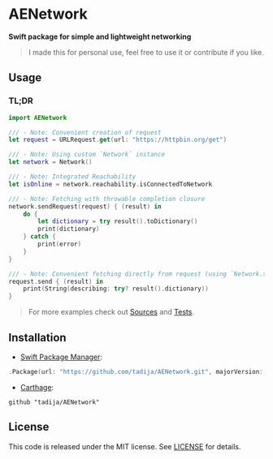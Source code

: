 # AENetwork

**Swift package for simple and lightweight networking**

> I made this for personal use, feel free to use it or contribute if you like.

## Usage

### TL;DR

```swift
import AENetwork

/// - Note: Convenient creation of request
let request = URLRequest.get(url: "https://httpbin.org/get")

/// - Note: Using custom `Network` instance
let network = Network()

/// - Note: Integrated Reachability
let isOnline = network.reachability.isConnectedToNetwork

/// - Note: Fetching with throwable completion closure
network.sendRequest(request) { (result) in
    do {
        let dictionary = try result().toDictionary()
        print(dictionary)
    } catch {
        print(error)
    }
}

/// - Note: Convenient fetching directly from request (using `Network.shared` by default)
request.send { (result) in
    print(String(describing: try? result().dictionary))
}

```

> For more examples check out [Sources](Sources) and [Tests](Tests).

## Installation

- [Swift Package Manager](https://swift.org/package-manager/):

```swift
.Package(url: "https://github.com/tadija/AENetwork.git", majorVersion: 0)
```

- [Carthage](https://github.com/Carthage/Carthage):

```ogdl
github "tadija/AENetwork"
```

## License
This code is released under the MIT license. See [LICENSE](LICENSE) for details.
